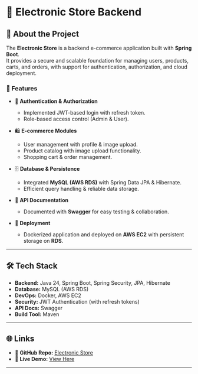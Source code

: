 # 🛒 Electronic Store Backend  

## 📖 About the Project  
The **Electronic Store** is a backend e-commerce application built with **Spring Boot**.  
It provides a secure and scalable foundation for managing users, products, carts, and orders, with support for authentication, authorization, and cloud deployment.  

### 🚀 Features
- 🔐 **Authentication & Authorization**  
  - Implemented JWT-based login with refresh token.  
  - Role-based access control (Admin & User).  

- 🛍 **E-commerce Modules**  
  - User management with profile & image upload.  
  - Product catalog with image upload functionality.  
  - Shopping cart & order management.  

- 🗄 **Database & Persistence**  
  - Integrated **MySQL (AWS RDS)** with Spring Data JPA & Hibernate.  
  - Efficient query handling & reliable data storage.  

- 📑 **API Documentation**  
  - Documented with **Swagger** for easy testing & collaboration.  

- 🐳 **Deployment**  
  - Dockerized application and deployed on **AWS EC2** with persistent storage on **RDS**.  

---

## 🛠 Tech Stack
- **Backend:** Java 24, Spring Boot, Spring Security, JPA, Hibernate  
- **Database:** MySQL (AWS RDS)  
- **DevOps:** Docker, AWS EC2  
- **Security:** JWT Authentication (with refresh tokens)  
- **API Docs:** Swagger  
- **Build Tool:** Maven  

---

## 🌐 Links
- 🔗 **GitHub Repo:** [Electronic Store](https://github.com/KritikaSharmaa/Electronic-Store.git)  
- 🔴 **Live Demo:** [View Here](http://ec2-13-127-213-112.ap-south-1.compute.amazonaws.com:9090/swagger-ui/index.html)

---
